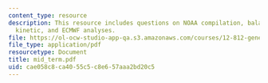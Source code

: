 ```yaml
---
content_type: resource
description: This resource includes questions on NOAA compilation, balance of zonal
  kinetic, and ECMWF analyses.
file: https://ol-ocw-studio-app-qa.s3.amazonaws.com/courses/12-812-general-circulation-of-the-earths-atmosphere-fall-2005/cae058c8ca4055c5c8e657aaa2bd20c5_mid_term.pdf
file_type: application/pdf
resourcetype: Document
title: mid_term.pdf
uid: cae058c8-ca40-55c5-c8e6-57aaa2bd20c5
---
```

